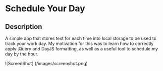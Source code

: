 # Schedule Your Day

## Description

A simple app that stores text for each time into local storage to be used to track your work day. 
My motivation for this was to learn how to correctly apply jQuery and DayJS formatting, as well as a useful tool to schedule my day by the hour. 

![ScreenShot] (/images/screenshot.png)
